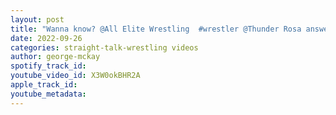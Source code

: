 ```yaml
---
layout: post
title: "Wanna know? @All Elite Wrestling  #wrestler @Thunder Rosa answer? #aew #prowrestling"
date: 2022-09-26
categories: straight-talk-wrestling videos
author: george-mckay
spotify_track_id: 
youtube_video_id: X3W0okBHR2A
apple_track_id: 
youtube_metadata: 
---
```

